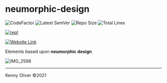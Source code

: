 # neumorphic-design

![CodeFactor](https://www.codefactor.io/repository/github/KennyOliver/neumorphic-design/badge?style=for-the-badge)
![Latest SemVer](https://img.shields.io/github/v/tag/KennyOliver/neumorphic-design?label=version&sort=semver&style=for-the-badge)
![Repo Size](https://img.shields.io/github/repo-size/KennyOliver/neumorphic-design?style=for-the-badge)
![Total Lines](https://img.shields.io/tokei/lines/github/KennyOliver/neumorphic-design?style=for-the-badge)

[![repl](https://repl.it/badge/github/KennyOliver/neumorphic-design)](https://repl.it/@KennyOliver/neumorphic-design)

[![Website Link](https://img.shields.io/badge/See%20It%20Yourself-252525?style=for-the-badge&logo=safari&logoColor=white&link=https://neumorphic-design.kennyoliver.repl.co)](https://neumorphic-design.kennyoliver.repl.co)

Elements based upon **neumorphic design**

![IMG_2598](https://user-images.githubusercontent.com/70860732/110219326-65ae4700-7eb6-11eb-810b-ada5cbd611cb.jpeg)

---
Kenny Oliver ©2021
